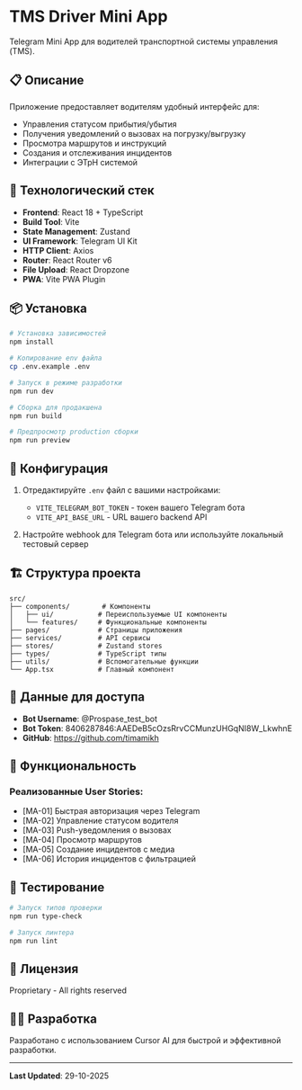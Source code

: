 # TMS Driver Mini App

Telegram Mini App для водителей транспортной системы управления (TMS).

## 📋 Описание

Приложение предоставляет водителям удобный интерфейс для:
- Управления статусом прибытия/убытия
- Получения уведомлений о вызовах на погрузку/выгрузку
- Просмотра маршрутов и инструкций
- Создания и отслеживания инцидентов
- Интеграции с ЭТрН системой

## 🚀 Технологический стек

- **Frontend**: React 18 + TypeScript
- **Build Tool**: Vite
- **State Management**: Zustand
- **UI Framework**: Telegram UI Kit
- **HTTP Client**: Axios
- **Router**: React Router v6
- **File Upload**: React Dropzone
- **PWA**: Vite PWA Plugin

## 📦 Установка

```bash
# Установка зависимостей
npm install

# Копирование env файла
cp .env.example .env

# Запуск в режиме разработки
npm run dev

# Сборка для продакшена
npm run build

# Предпросмотр production сборки
npm run preview
```

## 🔧 Конфигурация

1. Отредактируйте `.env` файл с вашими настройками:
   - `VITE_TELEGRAM_BOT_TOKEN` - токен вашего Telegram бота
   - `VITE_API_BASE_URL` - URL вашего backend API

2. Настройте webhook для Telegram бота или используйте локальный тестовый сервер

## 🏗️ Структура проекта

```
src/
├── components/        # Компоненты
│   ├── ui/           # Переиспользуемые UI компоненты
│   └── features/     # Функциональные компоненты
├── pages/            # Страницы приложения
├── services/         # API сервисы
├── stores/           # Zustand stores
├── types/            # TypeScript типы
├── utils/            # Вспомогательные функции
└── App.tsx           # Главный компонент
```

## 🔑 Данные для доступа

- **Bot Username**: @Prospase_test_bot
- **Bot Token**: 8406287846:AAEDeB5cOzsRrvCCMunzUHGqNI8W_LkwhnE
- **GitHub**: https://github.com/timamikh

## 📱 Функциональность

### Реализованные User Stories:
- [MA-01] Быстрая авторизация через Telegram
- [MA-02] Управление статусом водителя
- [MA-03] Push-уведомления о вызовах
- [MA-04] Просмотр маршрутов
- [MA-05] Создание инцидентов с медиа
- [MA-06] История инцидентов с фильтрацией

## 🧪 Тестирование

```bash
# Запуск типов проверки
npm run type-check

# Запуск линтера
npm run lint
```

## 📄 Лицензия

Proprietary - All rights reserved

## 👨‍💻 Разработка

Разработано с использованием Cursor AI для быстрой и эффективной разработки.

---

**Last Updated**: 29-10-2025


